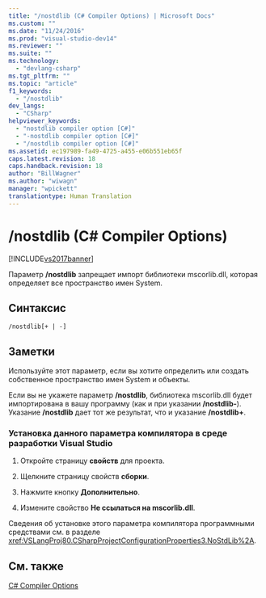 ```yaml
---
title: "/nostdlib (C# Compiler Options) | Microsoft Docs"
ms.custom: ""
ms.date: "11/24/2016"
ms.prod: "visual-studio-dev14"
ms.reviewer: ""
ms.suite: ""
ms.technology: 
  - "devlang-csharp"
ms.tgt_pltfrm: ""
ms.topic: "article"
f1_keywords: 
  - "/nostdlib"
dev_langs: 
  - "CSharp"
helpviewer_keywords: 
  - "nostdlib compiler option [C#]"
  - "-nostdlib compiler option [C#]"
  - "/nostdlib compiler option [C#]"
ms.assetid: ec197989-fa49-4725-a455-e06b551eb65f
caps.latest.revision: 18
caps.handback.revision: 18
author: "BillWagner"
ms.author: "wiwagn"
manager: "wpickett"
translationtype: Human Translation
---
```

# /nostdlib (C# Compiler Options)
[!INCLUDE[vs2017banner](../../../csharp/includes/vs2017banner.md)]

Параметр **\/nostdlib** запрещает импорт библиотеки mscorlib.dll, которая определяет все пространство имен System.  
  
## Синтаксис  
  
```  
/nostdlib[+ | -]  
```  
  
## Заметки  
 Используйте этот параметр, если вы хотите определить или создать собственное пространство имен System и объекты.  
  
 Если вы не укажете параметр **\/nostdlib**, библиотека mscorlib.dll будет импортирована в вашу программу \(как и при указании **\/nostdlib\-**\). Указание **\/nostdlib** дает тот же результат, что и указание **\/nostdlib\+**.  
  
### Установка данного параметра компилятора в среде разработки Visual Studio  
  
1.  Откройте страницу **свойств** для проекта.  
  
2.  Щелкните страницу свойств **сборки**.  
  
3.  Нажмите кнопку **Дополнительно**.  
  
4.  Измените свойство **Не ссылаться на mscorlib.dll**.  
  
 Сведения об установке этого параметра компилятора программными средствами см. в разделе <xref:VSLangProj80.CSharpProjectConfigurationProperties3.NoStdLib%2A>.  
  
## См. также  
 [C\# Compiler Options](../../../csharp/language-reference/compiler-options/index.md)